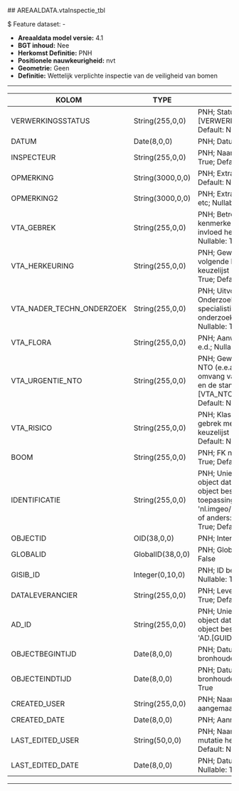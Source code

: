 ﻿﻿## AREAALDATA.vtaInspectie_tbl

$ Feature dataset: -


* __Areaaldata model versie:__ 4.1
* __BGT inhoud:__ Nee
* __Herkomst Definitie:__ PNH
* __Positionele nauwkeurigheid:__ nvt
* __Geometrie:__ Geen
* __Definitie:__ Wettelijk verplichte inspectie van de veiligheid van bomen

***

|KOLOM                               |TYPE                |DEFINITIE|
|------                              |----                |-----    |
|VERWERKINGSSTATUS                   |String(255,0,0)     |PNH; Status van de gegevens; keuzelijst [VERWERKINGSSTATUS]; Nullable: False; Default: Nieuw|
|DATUM                               |Date(8,0,0)         |PNH; Datum Inspectie; Nullable: True|
|INSPECTEUR                          |String(255,0,0)     |PNH; Naam van de Inspecteur; Nullable: True; Default: None|
|OPMERKING                           |String(3000,0,0)    |PNH; Extra toelichting; Nullable: True; Default: None|
|OPMERKING2                          |String(3000,0,0)    |PNH; Extra toelichting m.b.t. kroonschade etc; Nullable: True; Default: None|
|VTA_GEBREK                          |String(255,0,0)     |PNH; Betreft visueel waarneembare kenmerken die (mogelijk) een negatieve invloed hebben op de boomveiligheid; Nullable: True; Default: None|
|VTA_HERKEURING                      |String(255,0,0)     |PNH; Gewenst moment of termijn van de volgende boomveiligheidscontrole; keuzelijst [VTA_HERKEURING]; Nullable: True; Default: None|
|VTA_NADER_TECHN_ONDERZOEK           |String(255,0,0)     |PNH; Uitvoeren van Nader Technisch Onderzoek door bijv. de inzet van specialistische meetapparatuur of onderzoek op hoogte [VTA_NTO]; Nullable: True; Default: None|
|VTA_FLORA                           |String(255,0,0)     |PNH; Aanwezigheid nesten, vleermuizen e.d.; Nullable: True; Default: None|
|VTA_URGENTIE_NTO                    |String(255,0,0)     |PNH; Gewenst moment of termijn van de NTO (e.e.a. houdt verband met de aard en omvang van de geconstateerde gebreken en de standplaats) [VTA_NTO_URGENTIE]; Nullable: True; Default: None|
|VTA_RISICO                          |String(255,0,0)     |PNH; Klasse van het risico wat een gebrek met zich mee kan brengen; keuzelijst [VTA_RISICO]; Nullable: True; Default: None|
|BOOM                                |String(255,0,0)     |PNH; FK naar vegetatieObject_p; Nullable: True; Default: None|
|IDENTIFICATIE                       |String(255,0,0)     |PNH; Uniek identificatienummer voor het object dat onveranderlijk is zolang het object bestaat: bevat indien van toepassing BGT/IMKL ID in format 'nl.imgeo/imkl.bronhouderscode.LokaalID' of anders: '00000'.LokaalID; Nullable: True; Default: None|
|OBJECTID                            |OID(38,0,0)         |PNH; Interne ID ArcGIS; Nullable: False|
|GLOBALID                            |GlobalID(38,0,0)    |PNH; Global Unique Identifier; Nullable: False|
|GISIB_ID                            |Integer(0,10,0)     |PNH; ID beheer openbare ruimte (GISIB); Nullable: True|
|DATALEVERANCIER                     |String(255,0,0)     |PNH; Leverancier van de data; Nullable: True; Default: None|
|AD_ID                               |String(255,0,0)     |PNH; Uniek identificatienummer voor het object dat onveranderlijk is zolang het object bestaat in Areaaldata: in format 'AD.[GUID]'; Nullable: False; Default: None|
|OBJECTBEGINTIJD                     |Date(8,0,0)         |PNH; Datum waarop het object bij de bronhouder is ontstaan; Nullable: True|
|OBJECTEINDTIJD                      |Date(8,0,0)         |PNH; Datum waarop het object bij de bronhouder niet meer geldig is; Nullable: True|
|CREATED_USER                        |String(255,0,0)     |PNH; Naam van gebruiker die de rij heeft aangemaakt; Nullable: True; Default: None|
|CREATED_DATE                        |Date(8,0,0)         |PNH; Aanmaakdatum; Nullable: True|
|LAST_EDITED_USER                    |String(50,0,0)      |PNH; Naam van gebruiker die de laatste mutatie heeft doorgevoerd; Nullable: True; Default: None|
|LAST_EDITED_DATE                    |Date(8,0,0)         |PNH; Datum van de laatste mutatie; Nullable: True|

***
